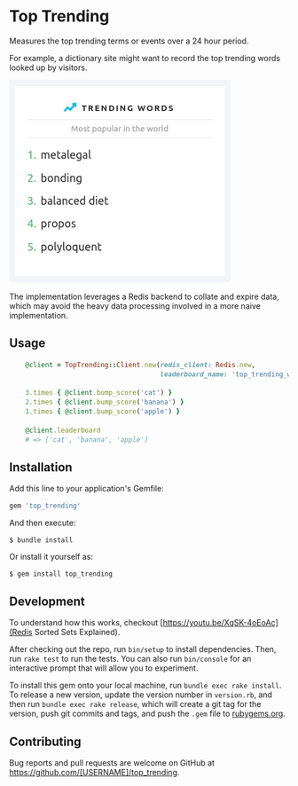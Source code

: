 # Top Trending

Measures the top trending terms or events over a 24 hour period.

For example, a dictionary site might want to record the top trending words looked up by visitors. 

![screenshot](https://github.com/entropyhub/top_trending/blob/master/trending_words.png)

The implementation leverages a Redis backend to collate and expire data, which
may avoid the heavy data processing involved in a more naive implementation.

## Usage

``` ruby
    @client = TopTrending::Client.new(redis_client: Redis.new,
                                      leaderboard_name: 'top_trending_words')

    3.times { @client.bump_score('cat') }
    2.times { @client.bump_score('banana') }
    1.times { @client.bump_score('apple') }

    @client.leaderboard
    # => ['cat', 'banana', 'apple']
```

## Installation

Add this line to your application's Gemfile:

``` ruby
gem 'top_trending'
```

And then execute:

    $ bundle install

Or install it yourself as:

    $ gem install top_trending

## Development

To understand how this works, checkout [https://youtu.be/XqSK-4oEoAc](Redis Sorted Sets Explained).

After checking out the repo, run `bin/setup` to install dependencies. Then, run `rake test` to run the tests. You can also run `bin/console` for an interactive prompt that will allow you to experiment.

To install this gem onto your local machine, run `bundle exec rake install`. To release a new version, update the version number in `version.rb`, and then run `bundle exec rake release`, which will create a git tag for the version, push git commits and tags, and push the `.gem` file to [rubygems.org](https://rubygems.org).

## Contributing

Bug reports and pull requests are welcome on GitHub at https://github.com/[USERNAME]/top_trending.

